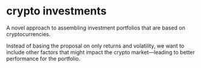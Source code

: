 # crypto investments

A novel approach to assembling investment portfolios that are based on cryptocurrencies.

Instead of basing the proposal on only returns and volatility, we want to include other factors that might impact the crypto market—leading to better performance for the portfolio.
